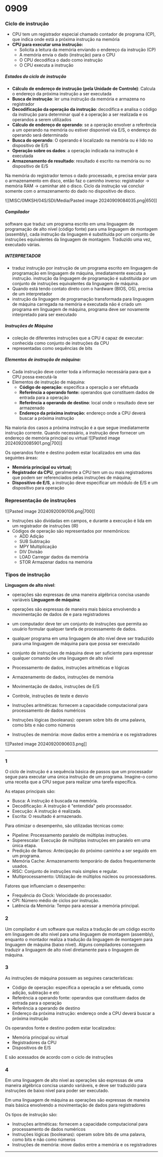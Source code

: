 # 0909
### Ciclo de instrução
- CPU tem um registrador especial chamado contador de programa (CP), que indica onde está a próxima instrução na memória
- **CPU para executar uma instrução:**
	- Solicita a leitura da memória enviando o endereço da instrução (CP)
	- A memória envia o dado (instrução) para o CPU
	- O CPU decodifica o dado como instrução
	- O CPU executa a instrução
##### Estados do ciclo de instrução
- **Cálculo de endereço de instrução (pela Unidade de Controle)**: Calcula o endereço da próxima instrução a ser
executada
- **Busca de instrução**: ler uma instrução da memória e armazena no registrador
- **Decodificação da operação da instrução**: decodifica e analisa o código da instrução para determinar qual é a operação a ser realizada e os operandos a serem utilizados
- **Cálculo de endereço de operando**:  se a operação envolver a referência a um operando na memória ou estiver disponível via E/S, o endereço do operando será determinado 
- **Busca do operando**: O operando é localizado na memória ou é lido no dispositivo de E/S
- **Operação sobre os dados**: a operação indicada na instrução é executada
- **Armazenamento de resultado**: resultado é escrito na memória ou no dispositivo de E/S

Na memória do registrador temos o dado processado, e precisa enviar para o armazenamento em disco, então faz o caminho inverso: registrador -> memória RAM -> caminhar até o disco. Ciclo da instrução vai concluir somente com o armazenamento do dado no dispositivo de disco.

![[MISC/0MKSH/04S/SDI/Media/Pasted image 20240909084035.png|650]]
##### Compilador
 software que traduz um programa escrito em uma linguagem de programação de alto nível (código fonte) para uma linguagem de montagem (assembly), cada instrução da linguagem é substituída por um conjunto de instruções equivalentes da linguagem de montagem. Traduzido uma vez, executado várias.
##### INTERPRETADOR
- traduz instrução por instrução de um programa escrito em linguagem de programação em linguagem de máquina, imediatamente executa a instrução. instrução da linguagem de programação é substituída por um conjunto de instruções equivalentes da linguagem de máquina.
- Quando está tendo contato direto com o hardware (BIOS, OS), precisa de um interpretador
- instrução da linguagem de programação transformada para linguagem de máquina carregada na memória e executada não é criado um programa em linguagem de máquina, programa deve ser novamente interpretado para ser executado
##### Instruções de Máquina
- coleção de diferentes instruções que a CPU é capaz de executar: conhecida como conjunto de instruções da CPU
- representadas como sequências de bits
##### Elementos de instrução de máquina:
- Cada instrução deve conter toda a informação necessária para que a CPU possa executá-la
- Elementos de instrução de máquina:
	- **Código de operação:** especifica a operação a ser efetuada
	- **Referência a operando fonte:** operandos que constituem dados de entrada para a operação
	- **Referência a operando de destino**: local onde o resultado deve ser armazenado
	- **Endereço da próxima instrução:** endereço onde a CPU deverá buscar a próxima instrução

Na maioria dos casos a próxima instrução é a que segue imediatamente instrução corrente. Quando necessário, a instrução deve fornecer um endereço de memória principal ou virtual
![[Pasted image 20240920085901.png|700]]

Os operandos fonte e destino podem estar localizados em uma das seguintes áreas:
- **Memória principal ou virtual;**
- **Registrador da CPU**, geralmente a CPU tem um ou mais registradores que podem ser referenciados pelas instruções de máquina;
- **Dispositivo de E/S**, a instrução deve especificar um módulo de E/S e um dispositivo para operação

### Representação de instruções 
![[Pasted image 20240920090106.png|700]]
- Instruções são dividadas em campos, e durante a execução é lida em um registrador de instruções (IR)
- Códigos de operação são representados por mnemônicos:
	- ADD Adição
	- SUB Subtração
	- MPY Multiplicação
	- DIV Divisão
	- LOAD Carregar dados da memória
	- STOR Armazenar dados na memória

### Tipos de instrução

**Linguagem de alto nível**:
- operações são expressas de uma maneira algébrica concisa  usando variáveis
**Linguagem de máquina**:
- operações são expressas de maneira mais básica  envolvendo a movimentação de dados de e para registradores

- um computador deve ter um conjunto de instruções  que permita ao usuário formular qualquer tarefa de processamento de dados.
- qualquer programa em uma linguagem de alto nível  deve ser traduzido para uma linguagem de máquina para que possa ser executado
- conjunto de instruções de máquina deve ser suficiente para expressar qualquer comando de uma linguagem de alto nível

- Processamento de dados, instruções aritméticas e lógicas
- Armazenamento de dados, instruções de memória
- Movimentação de dados, instruções de E/S
- Controle, instruções de teste e desvio

- Instruções aritméticas: fornecem a capacidade computacional para processamento de dados numéricos
- Instruções lógicas (booleanas): operam sobre bits de uma palavra, como bits e não como números
- Instruções de memória: move dados entre a memória e os registradores

![[Pasted image 20240920090603.png]]
___
### 1
O ciclo de instrução é a sequência básica de passos que um processador segue para executar uma única instrução de um programa. Imagine-o como uma receita que a CPU segue para realizar uma tarefa específica.

As etapas principais são:
 - Busca: A instrução é buscada na memória.
 - Decodificação: A instrução é "entendida" pelo processador.
 - Execução: A instrução é realizada.
 - Escrita: O resultado é armazenado.

Para otimizar o desempenho, são utilizadas técnicas como:
 - Pipeline: Processamento paralelo de múltiplas instruções.
 - Superescalar: Execução de múltiplas instruções em paralelo em uma única etapa.
 - Predição de Ramos: Antecipação do próximo caminho a ser seguido em um programa.
 - Memória Cache: Armazenamento temporário de dados frequentemente usados.
 - RISC: Conjunto de instruções mais simples e regular.
 - Multiprocessamento: Utilização de múltiplos núcleos ou processadores.

Fatores que influenciam o desempenho:
 - Frequência do Clock: Velocidade do processador.
 -  CPI: Número médio de ciclos por instrução.
 - Latência da Memória: Tempo para acessar a memória principal.
### 2
Um compilador é um software que realiza a tradução de um código escrito em linguagem de alto nível para uma linguagem de montagem (assembly), enquanto o montador realiza a tradução da linguagem de montagem para linguagem de máquina (baixo nível). Alguns compiladores conseguem traduzir a linguagem de alto nível diretamente para o linguagem de máquina.
### 3
As instruções de máquina possuem as seguines características:
- Código de operação: especifica a operação a ser efetuada, como adição, subtração e etc
- Referência a operando fonte: operandos que constituem dados de entrada para a
operação
- Referência a operando de destino
- Endereço da próxima instrução: endereço onde a CPU deverá buscar a próxima
instrução

Os operandos fonte e destino podem estar localizados:
- Memória principal ou virtual
- Registradores da CPU
- Dispositivos de E/S

E são acessados de acordo com o ciclo de instruções
### 4
Em uma linguagem de alto nível as operações são expressas de uma maneira algébrica
concisa usando variáveis, e deve ser traduzido para instruções de baixo nível para poder ser executado.

Em uma linguagem de máquina as operações são expressas de maneira mais básica envolvendo a movimentação de dados para registradores

Os tipos de instrução são:
- Instruções aritméticas: fornecem a capacidade computacional para
processamento de dados numéricos
- Instruções lógicas (booleanas): operam sobre bits de uma palavra, como bits e
não como números
- Instruções de memória: move dados entre a memória e os registradores
___
